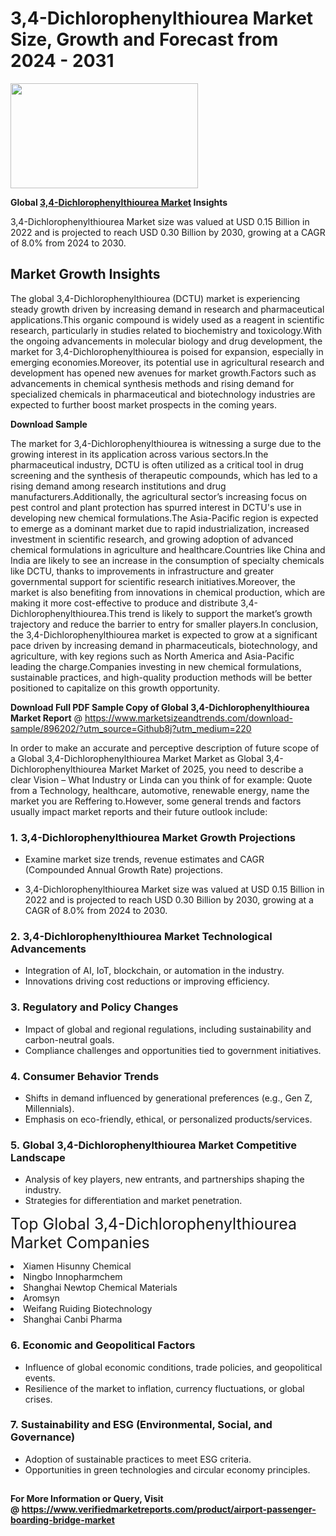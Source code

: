 <H1>3,4-Dichlorophenylthiourea Market Size, Growth and Forecast from 2024 - 2031</H1><img class="aligncenter size-medium wp-image-584254" src="https://thirdeyenews.in/wp-content/uploads/2024/09/Global-Market-Research-300x168.jpeg" alt="" width="300" height="168" /><p><strong>Global&nbsp;<a href="https://www.marketsizeandtrends.com/download-sample/896202/?utm_source=Github8j?utm_medium=220">3,4-Dichlorophenylthiourea Market</a> Insights</strong></p><p>3,4-Dichlorophenylthiourea Market size was valued at USD 0.15 Billion in 2022 and is projected to reach USD 0.30 Billion by 2030, growing at a CAGR of 8.0% from 2024 to 2030.</p><p><h2>Market Growth Insights</h2> <p>The global 3,4-Dichlorophenylthiourea (DCTU) market is experiencing steady growth driven by increasing demand in research and pharmaceutical applications.This organic compound is widely used as a reagent in scientific research, particularly in studies related to biochemistry and toxicology.With the ongoing advancements in molecular biology and drug development, the market for 3,4-Dichlorophenylthiourea is poised for expansion, especially in emerging economies.Moreover, its potential use in agricultural research and development has opened new avenues for market growth.Factors such as advancements in chemical synthesis methods and rising demand for specialized chemicals in pharmaceutical and biotechnology industries are expected to further boost market prospects in the coming years.</p> <p><strong>Download Sample</strong></p> <p>The market for 3,4-Dichlorophenylthiourea is witnessing a surge due to the growing interest in its application across various sectors.In the pharmaceutical industry, DCTU is often utilized as a critical tool in drug screening and the synthesis of therapeutic compounds, which has led to a rising demand among research institutions and drug manufacturers.Additionally, the agricultural sector’s increasing focus on pest control and plant protection has spurred interest in DCTU's use in developing new chemical formulations.The Asia-Pacific region is expected to emerge as a dominant market due to rapid industrialization, increased investment in scientific research, and growing adoption of advanced chemical formulations in agriculture and healthcare.Countries like China and India are likely to see an increase in the consumption of specialty chemicals like DCTU, thanks to improvements in infrastructure and greater governmental support for scientific research initiatives.Moreover, the market is also benefiting from innovations in chemical production, which are making it more cost-effective to produce and distribute 3,4-Dichlorophenylthiourea.This trend is likely to support the market’s growth trajectory and reduce the barrier to entry for smaller players.In conclusion, the 3,4-Dichlorophenylthiourea market is expected to grow at a significant pace driven by increasing demand in pharmaceuticals, biotechnology, and agriculture, with key regions such as North America and Asia-Pacific leading the charge.Companies investing in new chemical formulations, sustainable practices, and high-quality production methods will be better positioned to capitalize on this growth opportunity.</p> <p><span class=""><strong>Download Full PDF Sample Copy of Global 3,4-Dichlorophenylthiourea Market Report</strong> @ <a href="https://www.marketsizeandtrends.com/download-sample/896202/?utm_source=Github8j?utm_medium=220" target="_blank">https://www.marketsizeandtrends.com/download-sample/896202/?utm_source=Github8j?utm_medium=220</a></span></p><p>In order to make an accurate and perceptive description of future scope of a Global&nbsp;3,4-Dichlorophenylthiourea Market Market as Global&nbsp;3,4-Dichlorophenylthiourea Market Market of 2025, you need to describe a clear Vision &ndash; What Industry or Linda can you think of for example: Quote from a Technology, healthcare, automotive, renewable energy, name the market you are Reffering to.However, some general trends and factors usually impact market reports and their future outlook include:</p><h3>1.&nbsp;<strong>3,4-Dichlorophenylthiourea Market Growth Projections</strong></h3><ul><li>Examine market size trends, revenue estimates and CAGR (Compounded Annual Growth Rate) projections.</li><li><p>3,4-Dichlorophenylthiourea Market size was valued at USD 0.15 Billion in 2022 and is projected to reach USD 0.30 Billion by 2030, growing at a CAGR of 8.0% from 2024 to 2030.</p></li></ul><h3>2.&nbsp;<strong>3,4-Dichlorophenylthiourea Market Technological Advancements</strong></h3><ul><li>Integration of AI, IoT, blockchain, or automation in the industry.</li><li>Innovations driving cost reductions or improving efficiency.</li></ul><h3>3.&nbsp;<strong>Regulatory and Policy Changes</strong></h3><ul><li>Impact of global and regional regulations, including sustainability and carbon-neutral goals.</li><li>Compliance challenges and opportunities tied to government initiatives.</li></ul><h3>4.&nbsp;<strong>Consumer Behavior Trends</strong></h3><ul><li>Shifts in demand influenced by generational preferences (e.g., Gen Z, Millennials).</li><li>Emphasis on eco-friendly, ethical, or personalized products/services.</li></ul><h3>5.&nbsp;<strong>Global 3,4-Dichlorophenylthiourea Market Competitive Landscape</strong></h3><ul><li>Analysis of key players, new entrants, and partnerships shaping the industry.</li><li>Strategies for differentiation and market penetration.</li></ul><p data-pm-slice="1 1 []"><span style="color: inherit; font-family: inherit; font-size: 25px;">Top Global 3,4-Dichlorophenylthiourea Market Companies</span></p><div class="" data-test-id=""><p><li>Xiamen Hisunny Chemical</li><li> Ningbo Innopharmchem</li><li> Shanghai Newtop Chemical Materials</li><li> Aromsyn</li><li> Weifang Ruiding Biotechnology</li><li> Shanghai Canbi Pharma</li></p></div><h3>6.&nbsp;<strong>Economic and Geopolitical Factors</strong></h3><ul><li>Influence of global economic conditions, trade policies, and geopolitical events.</li><li>Resilience of the market to inflation, currency fluctuations, or global crises.</li></ul><h3>7.&nbsp;<strong>Sustainability and ESG (Environmental, Social, and Governance)</strong></h3><ul><li>Adoption of sustainable practices to meet ESG criteria.</li><li>Opportunities in green technologies and circular economy principles.</li></ul><h2><strong style="font-size: 14px;">For More Information or Query, Visit @&nbsp;</strong><a style="background-color: #ffffff; font-size: 14px;" href="https://www.marketsizeandtrends.com/report/34-dichlorophenylthiourea-market/" target="_blank">https://www.verifiedmarketreports.com/product/airport-passenger-boarding-bridge-market</a></h2>